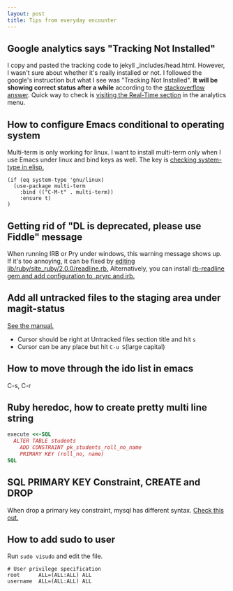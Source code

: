 ```yaml
---
layout: post
title: Tips from everyday encounter
---
```


## Google analytics says "Tracking Not Installed"
I copy and pasted the tracking code to jekyll _includes/head.html. However, I wasn't sure about whether it's really installed or not. I followed the google's instruction but what I see was "Tracking Not Installed". **It will be showing correct status after a while** according to the [stackoverflow answer](http://stackoverflow.com/questions/16952379/google-analytics-says-tracking-not-installed-but-i-see-it-working). Quick way to check is [visiting the Real-Time section](https://support.google.com/analytics/answer/1638635?hl=en) in the analytics menu.


## How to configure Emacs conditional to operating system
Multi-term is only working for linux. I want to install multi-term only when I use Emacs under linux and bind keys as well. The key is [checking system-type in elisp.](http://stackoverflow.com/questions/1817257/how-to-determine-operating-system-in-elisp)

```
(if (eq system-type 'gnu/linux)
  (use-package multi-term
    :bind (("C-M-t" . multi-term))
    :ensure t)
)
```

## Getting rid of "DL is deprecated, please use Fiddle" message
When running IRB or Pry under windows, this warning message shows up. If it's too annoying, it can be fixed by [editing lib/ruby/site_ruby/2.0.0/readline.rb.](http://stackoverflow.com/questions/15590450/ruby-2-0-0p0-irb-error-dl-is-deprecated-please-use-fiddle) Alternatively, you can install [rb-readline gem and add configuration to .pryrc and irb.](http://zcoding.blogspot.sg/2014/04/get-rid-of-dl-deprecated-message-from.html)


## Add all untracked files to the staging area under magit-status
[See the manual.](http://magit.github.io/magit.html#Untracked-files)

* Cursor should be right at Untracked files section title and hit ```s```
* Cursor can be any place but hit ```C-u S```(large capital)

## How to move through the ido list in emacs
C-s, C-r


## Ruby heredoc, how to create pretty multi line string
```ruby
execute <<-SQL
  ALTER TABLE students
	ADD CONSTRAINT pk_students_roll_no_name
	PRIMARY KEY (roll_no, name)
SQL
```

## SQL PRIMARY KEY Constraint, CREATE and DROP
When drop a primary key constraint, mysql has different syntax. [Check this out.](http://www.w3schools.com/sql/sql_primarykey.asp)


## How to add sudo to user
Run `sudo visudo` and edit the file.

```
# User privilege specification
root      ALL=(ALL:ALL) ALL
username  ALL=(ALL:ALL) ALL
```
